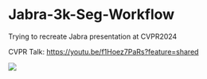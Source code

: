 # Jabra-3k-Seg-Workflow
Trying to recreate Jabra presentation at CVPR2024


CVPR Talk: https://youtu.be/f1Hoez7PaRs?feature=shared

<img src="https://www.jabra.com/-/media/Images/Products/Jabra-Panacast/V2/Zoom/Zoom_i_SDC.jpg">
